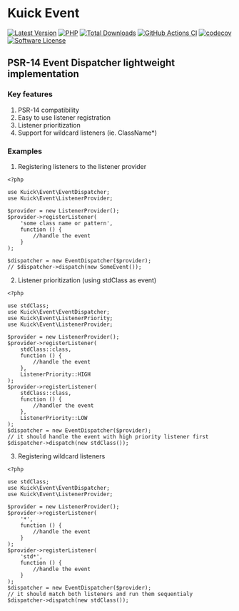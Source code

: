 # Kuick Event
[![Latest Version](https://img.shields.io/github/release/milejko/kuick-event.svg?cacheSeconds=3600)](https://github.com/milejko/kuick-event/releases)
[![PHP](https://img.shields.io/badge/PHP-8.2%20|%208.3%20|%208.4-blue?logo=php&cacheSeconds=3600)](https://www.php.net)
[![Total Downloads](https://img.shields.io/packagist/dt/kuick/event.svg?cacheSeconds=3600)](https://packagist.org/packages/kuick/event)
[![GitHub Actions CI](https://github.com/milejko/kuick-event/actions/workflows/ci.yml/badge.svg)](https://github.com/milejko/kuick-event/actions/workflows/ci.yml)
[![codecov](https://codecov.io/gh/milejko/kuick-event/graph/badge.svg?token=80QEBDHGPH)](https://codecov.io/gh/milejko/kuick-event)
[![Software License](https://img.shields.io/badge/license-MIT-brightgreen.svg?cacheSeconds=14400)](LICENSE)

## PSR-14 Event Dispatcher lightweight implementation

### Key features
1. PSR-14 compatibility
2. Easy to use listener registration
3. Listener prioritization
4. Support for wildcard listeners (ie. ClassName*)

### Examples
1. Registering listeners to the listener provider
```
<?php

use Kuick\Event\EventDispatcher;
use Kuick\Event\ListenerProvider;

$provider = new ListenerProvider();
$provider->registerListener(
    'some class name or pattern',
    function () {
        //handle the event
    }
);

$dispatcher = new EventDispatcher($provider);
// $dispatcher->dispatch(new SomeEvent());
```
2. Listener prioritization (using stdClass as event)
```
<?php

use stdClass;
use Kuick\Event\EventDispatcher;
use Kuick\Event\ListenerPriority;
use Kuick\Event\ListenerProvider;

$provider = new ListenerProvider();
$provider->registerListener(
    stdClass::class,
    function () {
        //handle the event
    },
    ListenerPriority::HIGH
);
$provider->registerListener(
    stdClass::class,
    function () {
        //handler the event
    },
    ListenerPriority::LOW
);
$dispatcher = new EventDispatcher($provider);
// it should handle the event with high priority listener first
$dispatcher->dispatch(new stdClass());
```
3. Registering wildcard listeners
```
<?php

use stdClass;
use Kuick\Event\EventDispatcher;
use Kuick\Event\ListenerProvider;

$provider = new ListenerProvider();
$provider->registerListener(
    '*',
    function () {
        //handle the event
    }
);
$provider->registerListener(
    'std*',
    function () {
        //handle the event
    }
);
$dispatcher = new EventDispatcher($provider);
// it should match both listeners and run them sequentialy
$dispatcher->dispatch(new stdClass());
```